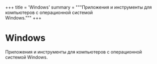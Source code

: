 +++
title = 'Windows'
summary = """Приложения и инструменты для компьютеров с операционной системой \
Windows."""
+++

# Windows

Приложения и инструменты для компьютеров с операционной системой Windows.
